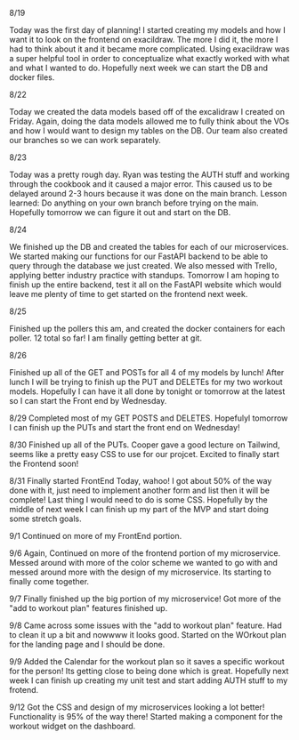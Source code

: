 8/19

Today was the first day of planning! I started creating my models and how I want it to look on the frontend on exacildraw. The more I did it, the more I had to think about it and it became more complicated. Using exacildraw was a super helpful tool in order to conceptualize what exactly worked with what and what I wanted to do. Hopefully next week we can start the DB and docker files.

8/22

Today we created the data models based off of the excalidraw I created on Friday. Again, doing the data models allowed me to fully think about the VOs and how I would want to design my tables on the DB. Our team also created our branches so we can work separately.

8/23 

Today was a pretty rough day. Ryan was testing the AUTH stuff and working through the cookbook and it caused a major error. This caused us to be delayed around 2-3 hours because it was done on the main branch. Lesson learned: Do anything on your own branch before trying on the main. Hopefully tomorrow we can figure it out and start on the DB.

8/24

We finished up the DB and created the tables for each of our microservices. We started making our functions for our FastAPI backend to be able to query through the database we just created. We also messed with Trello, applying better industry practice with standups. Tomorrow I am hoping to finish up the entire backend, test it all on the FastAPI website which would leave me plenty of time to get started on the frontend next week.

8/25

Finished up the pollers this am, and created the docker containers for each poller. 12 total so far! I am finally getting better at git. 

8/26

Finished up all of the GET and POSTs for all 4 of my models by lunch! After lunch I will be trying to finish up the PUT and DELETEs for my two workout models. Hopefully I can have it all done by tonight or tomorrow at the latest so I can start the Front end by Wednesday.

8/29
Completed most of my GET POSTS and DELETES. Hopefulyl tomorrow I can finish up the PUTs and start the front end on Wednesday!

8/30
Finished up all of the PUTs. Cooper gave a good lecture on Tailwind, seems like a pretty easy CSS to use for our projcet. Excited to finally start the Frontend soon!

8/31
Finally started FrontEnd Today, wahoo! I got about 50% of the way done with it, just need to implement another form and list then it will be complete! Last thing I would need to do is some CSS. Hopefully by the middle of next week I can finish up my part of the MVP and start doing some stretch goals.

9/1
Continued on more of my FrontEnd portion.

9/6
Again, Continued on more of the frontend portion of my microservice. Messed around with more of the color scheme we wanted to go with and messed around more with the design of my microservice. Its starting to finally come together.

9/7
Finally finished up the big portion of my microservice! Got more of the "add to workout plan" features finished up.

9/8
Came across some issues with the "add to workout plan" feature. Had to clean it up a bit and nowwww it looks good. Started on the WOrkout plan for the landing page and I should be done.

9/9
Added the Calendar for the workout plan so it saves a specific workout for the person! Its getting close to being done which is great. Hopefully next week I can finish up creating my unit test and start adding AUTH stuff to my frotend.

9/12
Got the CSS and design of my microservices looking a lot better! Functionality is 95% of the way there! Started making a component for the workout widget on the dashboard.